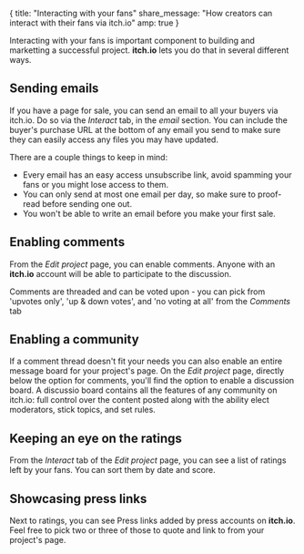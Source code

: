 {
  title: "Interacting with your fans"
  share_message: "How creators can interact with their fans via itch.io"
  amp: true
}

Interacting with your fans is important component to building and marketting a
successful project. **itch.io** lets you do that in several different ways.

## Sending emails

If you have a page for sale, you can send an email to all your buyers via
itch.io. Do so via the *Interact* tab, in the *email* section. You can include
the buyer's purchase URL at the bottom of any email you send to make sure they
can easily access any files you may have updated.

There are a couple things to keep in mind:

* Every email has an easy access unsubscribe link, avoid spamming your fans or you might lose access to them.
* You can only send at most one email per day, so make sure to proof-read before sending one out.
* You won't be able to write an email before you make your first sale.

## Enabling comments

From the *Edit project* page, you can enable comments. Anyone with an
**itch.io** account will be able to participate to the discussion.

Comments are threaded and can be voted upon - you can pick from 'upvotes only',
'up & down votes', and 'no voting at all' from the *Comments* tab

## Enabling a community

If a comment thread doesn't fit your needs you can also enable an entire
message board for your project's page. On the *Edit project* page, directly
below the option for comments, you'll find the option to enable a discussion
board. A discussio board contains all the features of any community on itch.io:
full control over the content posted along with the ability elect moderators,
stick topics, and set rules.

## Keeping an eye on the ratings

From the *Interact* tab of the *Edit project* page, you can see a list of
ratings left by your fans. You can sort them by date and score.

## Showcasing press links

Next to ratings, you can see Press links added by press accounts on **itch.io**.
Feel free to pick two or three of those to quote and link to from your project's
page.

